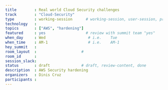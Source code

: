 ```yaml
---
title        : Real world Cloud Security challenges 
track        : "Cloud-Security"
type         : working-session      # working-session, user-session, product-session
technology   :
topics       : ["AWS", "hardening"]
featured     : yes                  # review with summit team "yes"
when_day     : Wed                   # i.e.    Tue
when_time    : AM-1                  # i.e.    AM-1
hey_summit   :
room_layout  :                    #
room_id      :
session_slack: 
status       : draft              # draft, review-content, done
description  : AWS Security hardening
organizers   : Dinis Cruz
participants :
---
```



<!--(add intro)

## "Security handle malicious content inside AWS Lambdas"

(...)

## "Limitation"s

(...)

## "Large files"

(...)

## "How to scale"

(...)


## Previous-->

